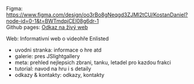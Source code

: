 Figma: https://www.figma.com/design/oo3rBo8gNeqgd3ZJMl2tCU/KostanDaniel?node-id=0-1&t=BWTmdpjCEl08g6dr-1  
Github pages: [Odkaz na živý web](https://pslib-cz.github.io/2024-p2b-web-projekt-daniel-kostan/)
  
Web: Informativní web o videohře Enlisted
- uvodni stranka: informace o hre atd
- galerie: pres JSlightgallery
- meta: prehled nejlepsich zbrani, tanku, letadel pro kazdou frakci
- tutorial: navod na hru i s detaily
- odkazy & kontakty: odkazy, kontakty
